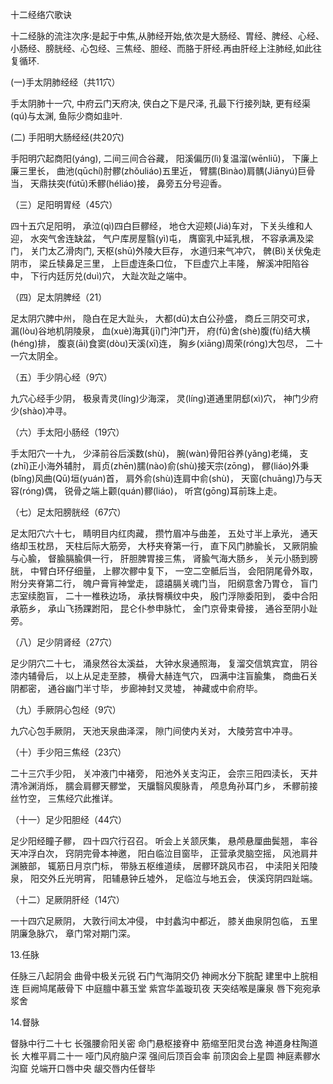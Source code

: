 
十二经络穴歌诀

十二经脉的流注次序:是起于中焦,从肺经开始,依次是大肠经、胃经、脾经、心经、小肠经、膀胱经、心包经、三焦经、胆经、而胳于肝经.再由肝经上注肺经,如此往复循环.

(一)手太阴肺经经（共11穴）

手太阴肺十一穴,
中府云门天府决,
侠白之下是尺泽,
孔最下行接列缺,
更有经渠(qú)与太渊,
鱼际少商如韭叶.

(二) 手阳明大肠经经(共20穴)

手阳明穴起商阳(yáng),
二间三间合谷藏，
阳溪偏历(lì)复温溜(wēnliū)，
下廉上廉三里长，
曲池(qūchí)肘髎(zhǒuliáo)五里近，
臂臑(Bìnào)肩髃(Jiānyú)巨骨当，
天鼎扶突(fútū)禾髎(héliáo)接，
鼻旁五分号迎香。

（三）足阳明胃经（45穴）

四十五穴足阳明，
承泣(qì)四白巨髎经，
地仓大迎颊(Jiá)车对，
下关头维和人迎，
水突气舍连缺盆，
气户库房屋翳(yì)屯，
膺窗乳中延乳根，
不容承满及梁门，
关门太乙滑肉门,
天枢(shū)外陵大巨存，
水道归来气冲穴，
髀(Bì)关伏兔走阴市，
梁丘犊鼻足三里，
上巨虚连条口位，
下巨虚穴上丰隆，
解溪冲阳陷谷中，
下行内廷厉兑(duì)穴，
大趾次趾之端中。

（四）足太阴脾经（21）

足太阴穴脾中州，
隐白在足大趾头，
大都(dū)太白公孙盛，
商丘三阴交可求，
漏(lòu)谷地机阴陵泉，
血(xuè)海萁(jī)门沖门开，
府(fǔ)舍(shè)腹(fù)结大横(héng)排，
腹哀(āi)食窦(dòu)天溪(xī)连，
胸乡(xiāng)周荣(róng)大包尽，
二十一穴太阴全。

（五）手少阴心经（9穴）

九穴心经手少阴，
极泉青灵(líng)少海深，
灵(líng)道通里阴郄(xì)穴，
神门少府少(shào)冲寻。

（六）手太阳小肠经（19穴）

手太阳穴一十九，
少泽前谷后溪数(shù)，
腕(wàn)骨阳谷养(yǎng)老绳，
支(zhī)正小海外辅肘，
肩贞(zhēn)臑(nào)俞(shù)接天宗(zōng)，
髎(liáo)外秉(bǐng)风曲(Qū)垣(yuán)首，
肩外俞(shù)连肩中俞(shù)，
天窗(chuāng)乃与天容(róng)偶，
锐骨之端上颧(quán)髎(liáo)，
听宫(gōng)耳前珠上走。

（七）足太阳膀胱经（67穴）

足太阳穴六十七，
睛明目内红肉藏，
攒竹眉冲与曲差，
五处寸半上承光，
通天络却玉枕昂，
天柱后际大筋旁，
大杼夹脊第一行，
直下风门肺腧长，
又厥阴腧与心腧，
督腧膈腧俱一行，
肝胆脾胃接三焦，
肾腧气海大肠乡，
关元小肠到膀胱，
中臂白环仔细量，
上髎次髎中复下，
一空二空骶后当，
会阳阴尾骨外取，
附分夹脊第二行，
魄户膏肓神堂走，
譩譆膈关魂门当，
阳纲意舍乃胃仓，
盲门志室续胞盲，
二十一椎秩边场，
承扶臀横纹中央，
殷门浮隙委阳到，
委中合阳承筋乡，
承山飞扬踝跗阳，
昆仑仆参申脉忙，
金门京骨束骨接，
通谷至阴小趾旁。

（八）足少阴肾经（27穴）

足少阴穴二十七，
涌泉然谷太溪益，
大钟水泉通照海，
复溜交信筑宾宜，
阴谷漆内辅骨后，
以上从足走至膝，
横骨大赫连气穴，
四满中注盲腧集，
商曲石关阴都密，
通谷幽门半寸毕，
步廊神封又灵墟，
神藏或中俞府毕。

（九）手厥阴心包经（9穴）

九穴心包手厥阴，
天池天泉曲泽深，
隙门间使内关对，
大陵劳宫中冲寻。

（十）手少阳三焦经（23穴）

二十三穴手少阳，
关冲液门中褚旁，
阳池外关支沟正，
会宗三阳四渎长，
天井清冷渊消烁，
臑会肩髎天髎堂，
天牖翳风瘈脉青，
颅息角孙耳门乡，
禾髎前接丝竹空，
三焦经穴此推详。

（十一）足少阳胆经（44穴）

足少阳经瞳子髎，
四十四穴行召召。
听会上关颔厌集，
悬颅悬厘曲鬓翘，
率谷天冲浮白次，
窍阴完骨本神邀，
阳白临泣目窗毕，
正营承灵脑空摇，
风池肩井渊腋部，
辄筋日月京门标，
带脉五枢维道续，
居髎环跳风市召，
中渎阳关阳陵泉，
阳交外丘光明宵，
阳辅悬钟丘墟外，
足临泣与地五会，
侠溪窍阴四趾端。

（十二）足厥阴肝经（14穴）

一十四穴足厥阴，
大敦行间太冲侵，
中封蠡沟中都近，
膝关曲泉阴包临，
五里阴廉急脉穴，
章门常对期门深。


13.任脉

任脉三八起阴会
曲骨中极关元锐
石门气海阴交仍
神阙水分下脘配
建里中上脘相连
巨阙鸠尾蔽骨下
中庭膻中慕玉堂
紫宫华盖璇玑夜
天突结喉是廉泉
唇下宛宛承浆舍

14.督脉

督脉中行二十七
长强腰俞阳关密
命门悬枢接脊中
筋缩至阳灵台逸
神道身柱陶道长
大椎平肩二十一
哑门风府脑户深
强间后顶百会率
前顶囟会上星圆
神庭素髎水沟窟
兑端开口唇中央
龈交唇内任督毕

